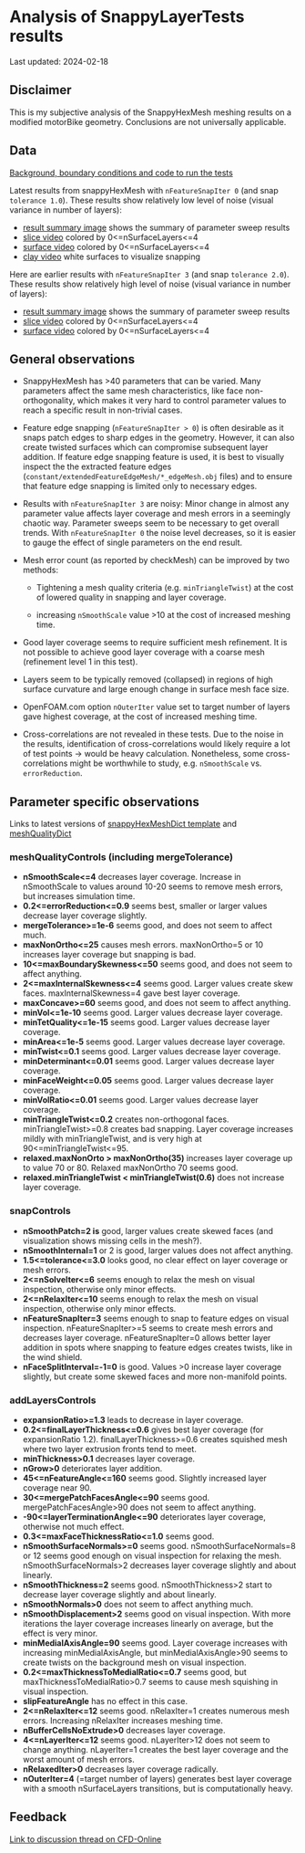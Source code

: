 # Analysis of SnappyLayerTests results

Last updated: 2024-02-18

## Disclaimer

This is my subjective analysis of the SnappyHexMesh meshing results on
a modified motorBike geometry. Conclusions are not universally
applicable.

## Data

[Background, boundary conditions and code to run the tests](./README.md)

Latest results from snappyHexMesh with `nFeatureSnapIter 0` (and
snap `tolerance 1.0`). These results show relatively low level of
noise (visual variance in number of layers):

* [result summary image](http://tkeskita.kapsi.fi/OF/snappyLayerTests_results_run8.png) shows the summary of parameter sweep results
* [slice video](https://vimeo.com/913973776) colored by 0<=nSurfaceLayers<=4
* [surface video](https://vimeo.com/913973744) colored by 0<=nSurfaceLayers<=4
* [clay video](https://vimeo.com/914195069) white surfaces to visualize snapping

Here are earlier results with `nFeatureSnapIter 3` (and snap
`tolerance 2.0`). These results show relatively high level of noise
(visual variance in number of layers):

* [result summary image](http://tkeskita.kapsi.fi/OF/snappyLayerTests_results_run6.png) shows the summary of parameter sweep results
* [slice video](https://vimeo.com/906686016) colored by 0<=nSurfaceLayers<=4
* [surface video](https://vimeo.com/906685981) colored by 0<=nSurfaceLayers<=4

## General observations

* SnappyHexMesh has >40 parameters that can be varied. Many
  parameters affect the same mesh characteristics, like face
  non-orthogonality, which makes it very hard to control parameter
  values to reach a specific result in non-trivial cases.

* Feature edge snapping (`nFeatureSnapIter > 0`) is often desirable as
  it snaps patch edges to sharp edges in the geometry. However, it can also create twisted
  surfaces which can compromise subsequent layer addition. If feature
  edge snapping feature is used, it is best to visually inspect the
  the extracted feature edges
  (`constant/extendedFeatureEdgeMesh/*_edgeMesh.obj` files) and to
  ensure that feature edge snapping is limited only to necessary
  edges.

* Results with `nFeatureSnapIter 3` are noisy: Minor change in almost
  any parameter value affects layer coverage and mesh errors in
  a seemingly chaotic way. Parameter sweeps seem to be necessary to get
  overall trends. With `nFeatureSnapIter 0` the noise level decreases,
  so it is easier to gauge the effect of single parameters on the end
  result.

* Mesh error count (as reported by checkMesh) can be improved by two methods:

  * Tightening a mesh quality criteria (e.g. `minTriangleTwist`) at
    the cost of lowered quality in snapping and layer coverage.

  * increasing `nSmoothScale` value >10 at the cost of increased meshing
    time.

* Good layer coverage seems to require sufficient mesh refinement.  It
  is not possible to achieve good layer coverage with a coarse mesh
  (refinement level 1 in this test).

* Layers seem to be typically removed (collapsed) in regions of high
  surface curvature and large enough change in surface mesh face size.

* OpenFOAM.com option `nOuterIter` value set to target number of
  layers gave highest coverage, at the cost of increased meshing time.

* Cross-correlations are not revealed in these tests. Due to the noise
  in the results, identification of cross-correlations would likely
  require a lot of test points -> would be heavy calculation.
  Nonetheless, some cross-correlations might be worthwhile to
  study, e.g. `nSmoothScale` vs. `errorReduction`.


## Parameter specific observations

Links to latest versions of [snappyHexMeshDict template](./foamCase/system/snappy.template) and [meshQualityDict](./foamCase/system/meshQualityDict)

### meshQualityControls (including mergeTolerance)

* **nSmoothScale<=4** decreases layer coverage. Increase in nSmoothScale to values around 10-20 seems to remove mesh errors, but increases simulation time.
* **0.2<=errorReduction<=0.9** seems best, smaller or larger values decrease layer coverage slightly.
* **mergeTolerance>=1e-6** seems good, and does not seem to affect much.
* **maxNonOrtho<=25** causes mesh errors. maxNonOrtho=5 or 10 increases layer coverage but snapping is bad.
* **10<=maxBoundarySkewness<=50** seems good, and does not seem to affect anything.
* **2<=maxInternalSkewness<=4** seems good. Larger values create skew faces. maxInternalSkewness=4 gave best layer coverage.
* **maxConcave>=60** seems good, and does not seem to affect anything.
* **minVol<=1e-10** seems good. Larger values decrease layer coverage.
* **minTetQuality<=1e-15** seems good. Larger values decrease layer coverage.
* **minArea<=1e-5** seems good. Larger values decrease layer coverage.
* **minTwist<=0.1** seems good. Larger values decrease layer coverage.
* **minDeterminant<=0.01** seems good. Larger values decrease layer coverage.
* **minFaceWeight<=0.05** seems good. Larger values decrease layer coverage.
* **minVolRatio<=0.01** seems good. Larger values decrease layer coverage.
* **minTriangleTwist<=0.2** creates non-orthogonal faces. minTriangleTwist>=0.8 creates bad snapping. Layer coverage increases mildly with minTriangleTwist, and is very high at 90<=minTriangleTwist<=95.
* **relaxed.maxNonOrto > maxNonOrtho(35)** increases layer coverage up to value 70 or 80. Relaxed maxNonOrtho 70 seems good.
* **relaxed.minTriangleTwist < minTriangleTwist(0.6)** does not increase layer coverage.

### snapControls

* **nSmoothPatch=2 is** good, larger values create skewed faces (and visualization shows missing cells in the mesh?).
* **nSmoothInternal=1** or 2 is good, larger values does not affect anything.
* **1.5<=tolerance<=3.0** looks good, no clear effect on layer coverage or mesh errors.
* **2<=nSolveIter<=6** seems enough to relax the mesh on visual inspection, otherwise only minor effects.
* **2<=nRelaxIter<=10** seems enough to relax the mesh on visual inspection, otherwise only minor effects.
* **nFeatureSnapIter=3** seems enough to snap to feature edges on visual inspection. nFeatureSnapIter>=5 seems to create mesh errors and decreases layer coverage. nFeatureSnapIter=0 allows better layer addition in spots where snapping to feature edges creates twists, like in the wind shield.
* **nFaceSplitInterval=-1=0** is good. Values >0 increase layer coverage slightly, but create some skewed faces and more non-manifold points.

### addLayersControls

* **expansionRatio>=1.3** leads to decrease in layer coverage.
* **0.2<=finalLayerThickness<=0.6** gives best layer coverage (for expansionRatio 1.2). finalLayerThickness>=0.6 creates squished mesh where two layer extrusion fronts tend to meet.
* **minThickness>0.1** decreases layer coverage.
* **nGrow>0** deteriorates layer addition.
* **45<=nFeatureAngle<=160** seems good. Slightly increased layer coverage near 90.
* **30<=mergePatchFacesAngle<=90** seems good. mergePatchFacesAngle>90 does not seem to affect anything.
* **-90<=layerTerminationAngle<=90** deteriorates layer coverage, otherwise not much effect.
* **0.3<=maxFaceThicknessRatio<=1.0** seems good.
* **nSmoothSurfaceNormals>=0** seems good. nSmoothSurfaceNormals=8 or 12 seems good enough on visual inspection for relaxing the mesh. nSmoothSurfaceNormals>2 decreases layer coverage slightly and about linearly.
* **nSmoothThickness=2** seems good. nSmoothThickness>2 start to decrease layer coverage slightly and about linearly.
* **nSmoothNormals>0** does not seem to affect anything much.
* **nSmoothDisplacement>2** seems good on visual inspection. With more iterations the layer coverage increases linearly on average, but the effect is very minor.
* **minMedialAxisAngle=90** seems good. Layer coverage increases with increasing minMedialAxisAngle, but minMedialAxisAngle>90 seems to create twists on the background mesh on visual inspection.
* **0.2<=maxThicknessToMedialRatio<=0.7** seems good, but maxThicknessToMedialRatio>0.7 seems to cause mesh squishing in visual inspection.
* **slipFeatureAngle** has no effect in this case.
* **2<=nRelaxIter<=12** seems good. nRelaxIter=1 creates numerous mesh errors. Increasing nRelaxIter increases meshing time.
* **nBufferCellsNoExtrude>0** decreases layer coverage.
* **4<=nLayerIter<=12** seems good. nLayerIter>12 does not seem to change anything. nLayerIter=1 creates the best layer coverage and the worst amount of mesh errors.
* **nRelaxedIter>0** decreases layer coverage radically.
* **nOuterIter=4** (=target number of layers) generates best layer coverage with a smooth nSurfaceLayers transitions, but is computationally heavy.


## Feedback

[Link to discussion thread on CFD-Online](https://www.cfd-online.com/Forums/openfoam-meshing/254447-snappyhexmesh-parametric-sweep-study.html)
